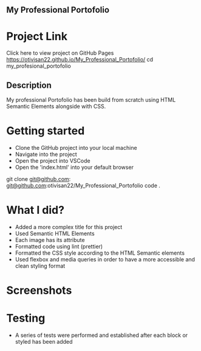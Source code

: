 ## My Professional Portofolio

# Project Link

Click here to view project on GitHub Pages https://otivisan22.github.io/My_Professional_Portofolio/
cd my_profesional_portofolio

## Description

My professional Portofolio has been build from scratch using HTML Semantic Elements alongside with CSS.

# Getting started

- Clone the GitHub project into your local machine
- Navigate into the project
- Open the project into VSCode
- Open the 'index.html' into your default browser

git clone git@github.com: git@github.com:otivisan22/My_Professional_Portofolio
code .

# What I did?

- Added a more complex title for this project
- Used Semantic HTML Elements
- Each image has its attribute
- Formatted code using lint (prettier)
- Formatted the CSS style according to the HTML Semantic elements
- Used flexbox and media queries in order to have a more accessible and clean styling format

# Screenshots

# Testing

- A series of tests were performed and established after each block or styled has been added
